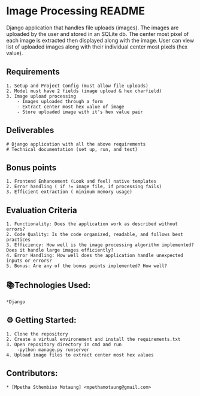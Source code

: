 # Image Processing README

 Django application that handles file uploads (images). The images are uploaded by the user and stored in an SQLite db. The center most pixel of each image is extracted then displayed along with the image. User can view list of uploaded images along with their individual center most pixels (hex value).

 ## Requirements
    1. Setup and Project Config (must allow file uploads)
    2. Model must have 2 fields (image upload & hex charfield)
    3. Image upload processing 
        - Images uploaded through a form
        - Extract center most hex value of image
        - Store uploaded image with it's hex value pair

 ## Deliverables

    # Django application with all the above requirements
    # Technical documentation (set up, run, and test)

 ## Bonus points
    1. Frontend Enhancement (Look and feel) native templates
    2. Error handling ( if != image file, if processing fails)
    3. Efficient extraction ( minimum memory usage)
 
 ## Evaluation Criteria

    1. Functionality: Does the application work as described without errors?
    2. Code Quality: Is the code organized, readable, and follows best practices
    3. Efficiency: How well is the image processing algorithm implemented? Does it handle large images efficiently?
    4. Error Handling: How well does the application handle unexpected inputs or errors?
    5. Bonus: Are any of the bonus points implemented? How well?

## 📚Technologies Used:
    *Django 

## ⚙ Getting Started:
    1. Clone the repository
    2. Create a virtual environement and install the requirements.txt
    3. Open repository directory in cmd and run
        -python manage.py runserver
    4. Upload image files to extract center most hex values

## Contributors:
    * [Mpetha Sthembiso Motaung] <mpethamotaung@gmail.com>

